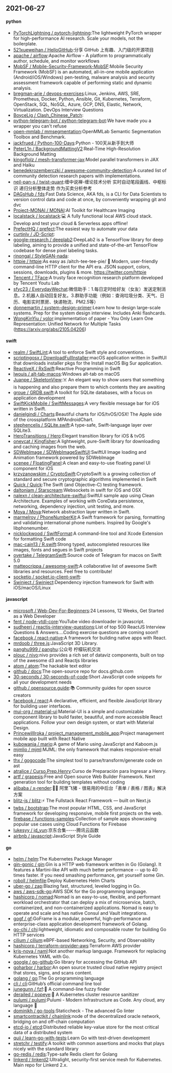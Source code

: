 ## 2021-06-27

#### python
* [PyTorchLightning / pytorch-lightning](https://github.com/PyTorchLightning/pytorch-lightning):The lightweight PyTorch wrapper for high-performance AI research. Scale your models, not the boilerplate.
* [521xueweihan / HelloGitHub](https://github.com/521xueweihan/HelloGitHub):分享 GitHub 上有趣、入门级的开源项目
* [apache / airflow](https://github.com/apache/airflow):Apache Airflow - A platform to programmatically author, schedule, and monitor workflows
* [MobSF / Mobile-Security-Framework-MobSF](https://github.com/MobSF/Mobile-Security-Framework-MobSF):Mobile Security Framework (MobSF) is an automated, all-in-one mobile application (Android/iOS/Windows) pen-testing, malware analysis and security assessment framework capable of performing static and dynamic analysis.
* [bregman-arie / devops-exercises](https://github.com/bregman-arie/devops-exercises):Linux, Jenkins, AWS, SRE, Prometheus, Docker, Python, Ansible, Git, Kubernetes, Terraform, OpenStack, SQL, NoSQL, Azure, GCP, DNS, Elastic, Network, Virtualization. DevOps Interview Questions
* [BoyceLig / Clash_Chinese_Patch](https://github.com/BoyceLig/Clash_Chinese_Patch):
* [python-telegram-bot / python-telegram-bot](https://github.com/python-telegram-bot/python-telegram-bot):We have made you a wrapper you can't refuse
* [open-mmlab / mmsegmentation](https://github.com/open-mmlab/mmsegmentation):OpenMMLab Semantic Segmentation Toolbox and Benchmark.
* [jackfrued / Python-100-Days](https://github.com/jackfrued/Python-100-Days):Python - 100天从新手到大师
* [PeterL1n / BackgroundMattingV2](https://github.com/PeterL1n/BackgroundMattingV2):Real-Time High-Resolution Background Matting
* [kingoflolz / mesh-transformer-jax](https://github.com/kingoflolz/mesh-transformer-jax):Model parallel transformers in JAX and Haiku
* [benedekrozemberczki / awesome-community-detection](https://github.com/benedekrozemberczki/awesome-community-detection):A curated list of community detection research papers with implementations.
* [neil-pan-s / twist-quant](https://github.com/neil-pan-s/twist-quant):缠中说禅-缠论技术分析 实时自动笔段画线、中枢标识 递归分析整体走势 作为买卖分析参考
* [DAGsHub / fds](https://github.com/DAGsHub/fds):Fast Data Science, AKA fds, is a CLI for Data Scientists to version control data and code at once, by conveniently wrapping git and dvc
* [Project-MONAI / MONAI](https://github.com/Project-MONAI/MONAI):AI Toolkit for Healthcare Imaging
* [localstack / localstack](https://github.com/localstack/localstack):💻
A fully functional local AWS cloud stack. Develop and test your cloud & Serverless apps offline!
* [PrefectHQ / prefect](https://github.com/PrefectHQ/prefect):The easiest way to automate your data
* [curtinlv / JD-Script](https://github.com/curtinlv/JD-Script):
* [google-research / deeplab2](https://github.com/google-research/deeplab2):DeepLab2 is a TensorFlow library for deep labeling, aiming to provide a unified and state-of-the-art TensorFlow codebase for dense pixel labeling tasks.
* [rinongal / StyleGAN-nada](https://github.com/rinongal/StyleGAN-nada):
* [httpie / httpie](https://github.com/httpie/httpie):As easy as /aitch-tee-tee-pie/
🥧
Modern, user-friendly command-line HTTP client for the API era. JSON support, colors, sessions, downloads, plugins & more. https://twitter.com/httpie
* [Tencent / TFace](https://github.com/Tencent/TFace):A trusty face recognition research platform developed by Tencent Youtu Lab
* [sfyc23 / EverydayWechat](https://github.com/sfyc23/EverydayWechat):微信助手：1.每日定时给好友（女友）发送定制消息。2.机器人自动回复好友。3.群助手功能（例如：查询垃圾分类、天气、日历、电影实时票房、快递物流、PM2.5等）
* [donnemartin / system-design-primer](https://github.com/donnemartin/system-design-primer):Learn how to design large-scale systems. Prep for the system design interview. Includes Anki flashcards.
* [WongKinYiu / yolor](https://github.com/WongKinYiu/yolor):implementation of paper - You Only Learn One Representation: Unified Network for Multiple Tasks (https://arxiv.org/abs/2105.04206)

#### swift
* [realm / SwiftLint](https://github.com/realm/SwiftLint):A tool to enforce Swift style and conventions.
* [scriptingosx / DownloadFullInstaller](https://github.com/scriptingosx/DownloadFullInstaller):macOS application written in SwiftUI that downloads installer pkgs for the Install macOS Big Sur application.
* [ReactiveX / RxSwift](https://github.com/ReactiveX/RxSwift):Reactive Programming in Swift
* [lwouis / alt-tab-macos](https://github.com/lwouis/alt-tab-macos):Windows alt-tab on macOS
* [Juanpe / SkeletonView](https://github.com/Juanpe/SkeletonView):☠️
An elegant way to show users that something is happening and also prepare them to which contents they are awaiting
* [groue / GRDB.swift](https://github.com/groue/GRDB.swift):A toolkit for SQLite databases, with a focus on application development
* [SwiftKickMobile / SwiftMessages](https://github.com/SwiftKickMobile/SwiftMessages):A very flexible message bar for iOS written in Swift.
* [danielgindi / Charts](https://github.com/danielgindi/Charts):Beautiful charts for iOS/tvOS/OSX! The Apple side of the crossplatform MPAndroidChart.
* [stephencelis / SQLite.swift](https://github.com/stephencelis/SQLite.swift):A type-safe, Swift-language layer over SQLite3.
* [HeroTransitions / Hero](https://github.com/HeroTransitions/Hero):Elegant transition library for iOS & tvOS
* [onevcat / Kingfisher](https://github.com/onevcat/Kingfisher):A lightweight, pure-Swift library for downloading and caching images from the web.
* [SDWebImage / SDWebImageSwiftUI](https://github.com/SDWebImage/SDWebImageSwiftUI):SwiftUI Image loading and Animation framework powered by SDWebImage
* [scenee / FloatingPanel](https://github.com/scenee/FloatingPanel):A clean and easy-to-use floating panel UI component for iOS
* [krzyzanowskim / CryptoSwift](https://github.com/krzyzanowskim/CryptoSwift):CryptoSwift is a growing collection of standard and secure cryptographic algorithms implemented in Swift
* [Quick / Quick](https://github.com/Quick/Quick):The Swift (and Objective-C) testing framework.
* [daltoniam / Starscream](https://github.com/daltoniam/Starscream):Websockets in swift for iOS and OSX
* [nalexn / clean-architecture-swiftui](https://github.com/nalexn/clean-architecture-swiftui):SwiftUI sample app using Clean Architecture. Examples of working with CoreData persistence, networking, dependency injection, unit testing, and more.
* [Moya / Moya](https://github.com/Moya/Moya):Network abstraction layer written in Swift.
* [marmelroy / PhoneNumberKit](https://github.com/marmelroy/PhoneNumberKit):A Swift framework for parsing, formatting and validating international phone numbers. Inspired by Google's libphonenumber.
* [nicklockwood / SwiftFormat](https://github.com/nicklockwood/SwiftFormat):A command-line tool and Xcode Extension for formatting Swift code
* [mac-cain13 / R.swift](https://github.com/mac-cain13/R.swift):Strong typed, autocompleted resources like images, fonts and segues in Swift projects
* [overtake / TelegramSwift](https://github.com/overtake/TelegramSwift):Source code of Telegram for macos on Swift 5.0
* [matteocrippa / awesome-swift](https://github.com/matteocrippa/awesome-swift):A collaborative list of awesome Swift libraries and resources. Feel free to contribute!
* [socketio / socket.io-client-swift](https://github.com/socketio/socket.io-client-swift):
* [Swinject / Swinject](https://github.com/Swinject/Swinject):Dependency injection framework for Swift with iOS/macOS/Linux

#### javascript
* [microsoft / Web-Dev-For-Beginners](https://github.com/microsoft/Web-Dev-For-Beginners):24 Lessons, 12 Weeks, Get Started as a Web Developer
* [fent / node-ytdl-core](https://github.com/fent/node-ytdl-core):YouTube video downloader in javascript.
* [sudheerj / reactjs-interview-questions](https://github.com/sudheerj/reactjs-interview-questions):List of top 500 ReactJS Interview Questions & Answers....Coding exercise questions are coming soon!!
* [facebook / react-native](https://github.com/facebook/react-native):A framework for building native apps with React.
* [mrdoob / three.js](https://github.com/mrdoob/three.js):JavaScript 3D Library.
* [panghu999 / panghu](https://github.com/panghu999/panghu):公众号 柠檬玩机交流
* [plouc / nivo](https://github.com/plouc/nivo):nivo provides a rich set of dataviz components, built on top of the awesome d3 and Reactjs libraries
* [atom / atom](https://github.com/atom/atom):The hackable text editor
* [github / docs](https://github.com/github/docs):The open-source repo for docs.github.com
* [30-seconds / 30-seconds-of-code](https://github.com/30-seconds/30-seconds-of-code):Short JavaScript code snippets for all your development needs
* [github / opensource.guide](https://github.com/github/opensource.guide):📚
Community guides for open source creators
* [facebook / react](https://github.com/facebook/react):A declarative, efficient, and flexible JavaScript library for building user interfaces.
* [mui-org / material-ui](https://github.com/mui-org/material-ui):Material-UI is a simple and customizable component library to build faster, beautiful, and more accessible React applications. Follow your own design system, or start with Material Design.
* [PrincewillIroka / project_management_mobile_app](https://github.com/PrincewillIroka/project_management_mobile_app):Project management mobile app built with React Native
* [kubowania / mario](https://github.com/kubowania/mario):A game of Mario using JavaScript and Kaboom.js
* [mjmlio / mjml](https://github.com/mjmlio/mjml):MJML: the only framework that makes responsive-email easy
* [thx / gogocode](https://github.com/thx/gogocode):The simplest tool to parse/transform/generate code on ast
* [atralice / Curso.Prep.Henry](https://github.com/atralice/Curso.Prep.Henry):Curso de Preparación para Ingresar a Henry.
* [artf / grapesjs](https://github.com/artf/grapesjs):Free and Open source Web Builder Framework. Next generation tool for building templates without coding
* [alibaba / x-render](https://github.com/alibaba/x-render):🚴‍♀️
阿里飞猪 - 很易用的中后台「表单 / 表格 / 图表」解决方案
* [blitz-js / blitz](https://github.com/blitz-js/blitz):⚡️
The Fullstack React Framework — built on Next.js
* [twbs / bootstrap](https://github.com/twbs/bootstrap):The most popular HTML, CSS, and JavaScript framework for developing responsive, mobile first projects on the web.
* [firebase / functions-samples](https://github.com/firebase/functions-samples):Collection of sample apps showcasing popular use cases using Cloud Functions for Firebase
* [lukesyy / jd_yun](https://github.com/lukesyy/jd_yun):京东合集-----腾讯云函数
* [airbnb / javascript](https://github.com/airbnb/javascript):JavaScript Style Guide

#### go
* [helm / helm](https://github.com/helm/helm):The Kubernetes Package Manager
* [gin-gonic / gin](https://github.com/gin-gonic/gin):Gin is a HTTP web framework written in Go (Golang). It features a Martini-like API with much better performance -- up to 40 times faster. If you need smashing performance, get yourself some Gin.
* [roboll / helmfile](https://github.com/roboll/helmfile):Deploy Kubernetes Helm Charts
* [uber-go / zap](https://github.com/uber-go/zap):Blazing fast, structured, leveled logging in Go.
* [aws / aws-sdk-go](https://github.com/aws/aws-sdk-go):AWS SDK for the Go programming language.
* [hashicorp / nomad](https://github.com/hashicorp/nomad):Nomad is an easy-to-use, flexible, and performant workload orchestrator that can deploy a mix of microservice, batch, containerized, and non-containerized applications. Nomad is easy to operate and scale and has native Consul and Vault integrations.
* [gogf / gf](https://github.com/gogf/gf):GoFrame is a modular, powerful, high-performance and enterprise-class application development framework of Golang.
* [go-chi / chi](https://github.com/go-chi/chi):lightweight, idiomatic and composable router for building Go HTTP services
* [cilium / cilium](https://github.com/cilium/cilium):eBPF-based Networking, Security, and Observability
* [hashicorp / terraform-provider-aws](https://github.com/hashicorp/terraform-provider-aws):Terraform AWS provider
* [kris-nova / naml](https://github.com/kris-nova/naml):Not another markup language. Framework for replacing Kubernetes YAML with Go.
* [google / go-github](https://github.com/google/go-github):Go library for accessing the GitHub API
* [goharbor / harbor](https://github.com/goharbor/harbor):An open source trusted cloud native registry project that stores, signs, and scans content.
* [golang / go](https://github.com/golang/go):The Go programming language
* [cli / cli](https://github.com/cli/cli):GitHub’s official command line tool
* [junegunn / fzf](https://github.com/junegunn/fzf):🌸
A command-line fuzzy finder
* [derailed / popeye](https://github.com/derailed/popeye):👀
A Kubernetes cluster resource sanitizer
* [pulumi / pulumi](https://github.com/pulumi/pulumi):Pulumi - Modern Infrastructure as Code. Any cloud, any language
🚀
* [dominikh / go-tools](https://github.com/dominikh/go-tools):Staticcheck - The advanced Go linter
* [smartcontractkit / chainlink](https://github.com/smartcontractkit/chainlink):node of the decentralized oracle network, bridging on and off-chain computation
* [etcd-io / etcd](https://github.com/etcd-io/etcd):Distributed reliable key-value store for the most critical data of a distributed system
* [quii / learn-go-with-tests](https://github.com/quii/learn-go-with-tests):Learn Go with test-driven development
* [stretchr / testify](https://github.com/stretchr/testify):A toolkit with common assertions and mocks that plays nicely with the standard library
* [go-redis / redis](https://github.com/go-redis/redis):Type-safe Redis client for Golang
* [linkerd / linkerd2](https://github.com/linkerd/linkerd2):Ultralight, security-first service mesh for Kubernetes. Main repo for Linkerd 2.x.
